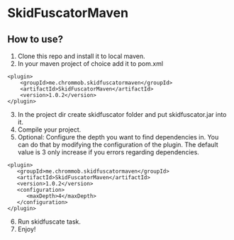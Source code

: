 # SkidFuscatorMaven
## How to use?
1. Clone this repo and install it to local maven.
2. In your maven project of choice add it to pom.xml
```
<plugin>
    <groupId>me.chrommob.skidfuscatormaven</groupId>
    <artifactId>SkidFuscatorMaven</artifactId>
    <version>1.0.2</version>
</plugin>
```
3. In the project dir create skidfuscator folder and put skidfuscator.jar into it.
4. Compile your project.
5. Optional: Configure the depth you want to find dependencies in. You can do that by modifying the configuration of the plugin. The default value is 3 only increase if you errors regarding dependencies.
```
<plugin>
   <groupId>me.chrommob.skidfuscatormaven</groupId>
   <artifactId>SkidFuscatorMaven</artifactId>
   <version>1.0.2</version>
   <configuration>
      <maxDepth>4</maxDepth>
   </configuration>
</plugin>
```
6. Run skidfuscate task.
7. Enjoy!
